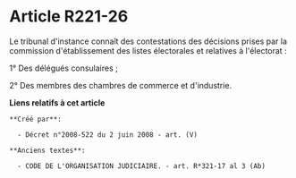 # Article R221-26

Le tribunal d'instance connaît des contestations des décisions prises par la commission d'établissement des listes
électorales et relatives à l'électorat :

1° Des délégués consulaires ;

2° Des membres des chambres de commerce et d'industrie.

**Liens relatifs à cet article**

	**Créé par**:

	  - Décret n°2008-522 du 2 juin 2008 - art. (V)

	**Anciens textes**:

	  - CODE DE L'ORGANISATION JUDICIAIRE. - art. R*321-17 al 3 (Ab)

